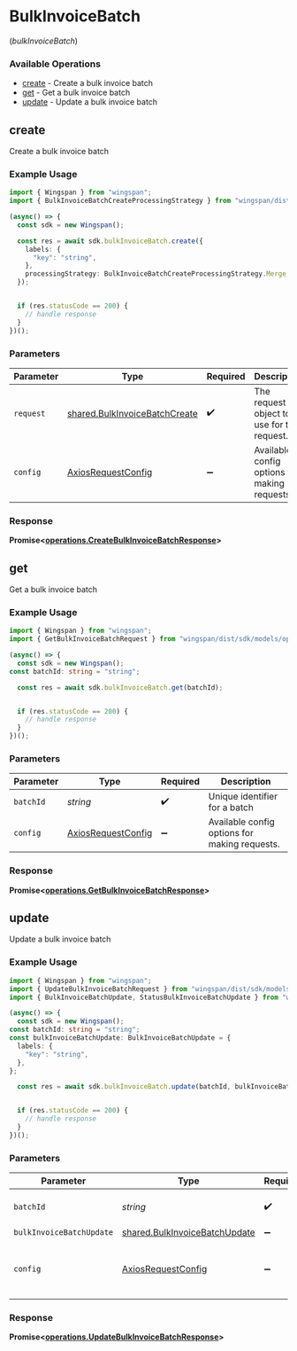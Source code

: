 # BulkInvoiceBatch
(*bulkInvoiceBatch*)

### Available Operations

* [create](#create) - Create a bulk invoice batch
* [get](#get) - Get a bulk invoice batch
* [update](#update) - Update a bulk invoice batch

## create

Create a bulk invoice batch

### Example Usage

```typescript
import { Wingspan } from "wingspan";
import { BulkInvoiceBatchCreateProcessingStrategy } from "wingspan/dist/sdk/models/shared";

(async() => {
  const sdk = new Wingspan();

  const res = await sdk.bulkInvoiceBatch.create({
    labels: {
      "key": "string",
    },
    processingStrategy: BulkInvoiceBatchCreateProcessingStrategy.Merge,
  });


  if (res.statusCode == 200) {
    // handle response
  }
})();
```

### Parameters

| Parameter                                                                      | Type                                                                           | Required                                                                       | Description                                                                    |
| ------------------------------------------------------------------------------ | ------------------------------------------------------------------------------ | ------------------------------------------------------------------------------ | ------------------------------------------------------------------------------ |
| `request`                                                                      | [shared.BulkInvoiceBatchCreate](../../models/shared/bulkinvoicebatchcreate.md) | :heavy_check_mark:                                                             | The request object to use for the request.                                     |
| `config`                                                                       | [AxiosRequestConfig](https://axios-http.com/docs/req_config)                   | :heavy_minus_sign:                                                             | Available config options for making requests.                                  |


### Response

**Promise<[operations.CreateBulkInvoiceBatchResponse](../../models/operations/createbulkinvoicebatchresponse.md)>**


## get

Get a bulk invoice batch

### Example Usage

```typescript
import { Wingspan } from "wingspan";
import { GetBulkInvoiceBatchRequest } from "wingspan/dist/sdk/models/operations";

(async() => {
  const sdk = new Wingspan();
const batchId: string = "string";

  const res = await sdk.bulkInvoiceBatch.get(batchId);


  if (res.statusCode == 200) {
    // handle response
  }
})();
```

### Parameters

| Parameter                                                    | Type                                                         | Required                                                     | Description                                                  |
| ------------------------------------------------------------ | ------------------------------------------------------------ | ------------------------------------------------------------ | ------------------------------------------------------------ |
| `batchId`                                                    | *string*                                                     | :heavy_check_mark:                                           | Unique identifier for a batch                                |
| `config`                                                     | [AxiosRequestConfig](https://axios-http.com/docs/req_config) | :heavy_minus_sign:                                           | Available config options for making requests.                |


### Response

**Promise<[operations.GetBulkInvoiceBatchResponse](../../models/operations/getbulkinvoicebatchresponse.md)>**


## update

Update a bulk invoice batch

### Example Usage

```typescript
import { Wingspan } from "wingspan";
import { UpdateBulkInvoiceBatchRequest } from "wingspan/dist/sdk/models/operations";
import { BulkInvoiceBatchUpdate, StatusBulkInvoiceBatchUpdate } from "wingspan/dist/sdk/models/shared";

(async() => {
  const sdk = new Wingspan();
const batchId: string = "string";
const bulkInvoiceBatchUpdate: BulkInvoiceBatchUpdate = {
  labels: {
    "key": "string",
  },
};

  const res = await sdk.bulkInvoiceBatch.update(batchId, bulkInvoiceBatchUpdate);


  if (res.statusCode == 200) {
    // handle response
  }
})();
```

### Parameters

| Parameter                                                                      | Type                                                                           | Required                                                                       | Description                                                                    |
| ------------------------------------------------------------------------------ | ------------------------------------------------------------------------------ | ------------------------------------------------------------------------------ | ------------------------------------------------------------------------------ |
| `batchId`                                                                      | *string*                                                                       | :heavy_check_mark:                                                             | Unique identifier for a batch                                                  |
| `bulkInvoiceBatchUpdate`                                                       | [shared.BulkInvoiceBatchUpdate](../../models/shared/bulkinvoicebatchupdate.md) | :heavy_minus_sign:                                                             | N/A                                                                            |
| `config`                                                                       | [AxiosRequestConfig](https://axios-http.com/docs/req_config)                   | :heavy_minus_sign:                                                             | Available config options for making requests.                                  |


### Response

**Promise<[operations.UpdateBulkInvoiceBatchResponse](../../models/operations/updatebulkinvoicebatchresponse.md)>**

